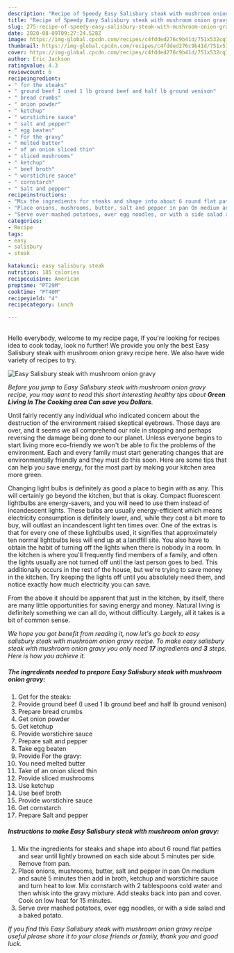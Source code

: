 ```yaml
---
description: "Recipe of Speedy Easy Salisbury steak with mushroom onion gravy"
title: "Recipe of Speedy Easy Salisbury steak with mushroom onion gravy"
slug: 275-recipe-of-speedy-easy-salisbury-steak-with-mushroom-onion-gravy
date: 2020-08-09T09:27:24.528Z
image: https://img-global.cpcdn.com/recipes/c4fdded276c9b41d/751x532cq70/easy-salisbury-steak-with-mushroom-onion-gravy-recipe-main-photo.jpg
thumbnail: https://img-global.cpcdn.com/recipes/c4fdded276c9b41d/751x532cq70/easy-salisbury-steak-with-mushroom-onion-gravy-recipe-main-photo.jpg
cover: https://img-global.cpcdn.com/recipes/c4fdded276c9b41d/751x532cq70/easy-salisbury-steak-with-mushroom-onion-gravy-recipe-main-photo.jpg
author: Eric Jackson
ratingvalue: 4.3
reviewcount: 6
recipeingredient:
- " for the steaks"
- " ground beef I used 1 lb ground beef and half lb ground venison"
- " bread crumbs"
- " onion powder"
- " ketchup"
- " worstichire sauce"
- " salt and pepper"
- " egg beaten"
- " For the gravy"
- " melted butter"
- " of an onion sliced thin"
- " sliced mushrooms"
- " ketchup"
- " beef broth"
- " worstichire sauce"
- " cornstarch"
- " Salt and pepper"
recipeinstructions:
- "Mix the ingredients for steaks and shape into about 6 round flat patties and sear until lightly browned on each side about 5 minutes per side. Remove from pan."
- "Place onions, mushrooms, butter, salt and pepper in pan On medium and sauté 5 minutes then add in broth, ketchup and worstichire sauce and turn heat to low. Mix cornstarch with 2 tablespoons cold water and then whisk into the gravy mixture. Add steaks back into pan and cover. Cook on low heat for 15 minutes."
- "Serve over mashed potatoes, over egg noodles, or with a side salad and a baked potato."
categories:
- Recipe
tags:
- easy
- salisbury
- steak

katakunci: easy salisbury steak 
nutrition: 185 calories
recipecuisine: American
preptime: "PT29M"
cooktime: "PT40M"
recipeyield: "4"
recipecategory: Lunch

---
```

<br>
Hello everybody, welcome to my recipe page, If you're looking for recipes idea to cook today, look no further! We provide you only the best Easy Salisbury steak with mushroom onion gravy recipe here. We also have wide variety of recipes to try.
<br>


![Easy Salisbury steak with mushroom onion gravy](https://img-global.cpcdn.com/recipes/c4fdded276c9b41d/751x532cq70/easy-salisbury-steak-with-mushroom-onion-gravy-recipe-main-photo.jpg)

<i>Before you jump to Easy Salisbury steak with mushroom onion gravy recipe, you may want to read this short interesting healthy tips about 
<strong>Green Living In The Cooking area Can save you Dollars</strong>.</i>
</br>

Until fairly recently any individual who indicated concern about the destruction of the environment raised skeptical eyebrows. Those days are over, and it seems we all comprehend our role in stopping and perhaps reversing the damage being done to our planet. Unless everyone begins to start living more eco-friendly we won't be able to fix the problems of the environment. Each and every family must start generating changes that are environmentally friendly and they must do this soon. Here are some tips that can help you save energy, for the most part by making your kitchen area more green.

Changing light bulbs is definitely as good a place to begin with as any. This will certainly go beyond the kitchen, but that is okay. Compact fluorescent lightbulbs are energy-savers, and you will need to use them instead of incandescent lights. These bulbs are usually energy-efficient which means electricity consumption is definitely lower, and, while they cost a bit more to buy, will outlast an incandescent light ten times over. One of the extras is that for every one of these lightbulbs used, it signifies that approximately ten normal lightbulbs less will end up at a landfill site. You also have to obtain the habit of turning off the lights when there is nobody in a room. In the kitchen is where you'll frequently find members of a family, and often the lights usually are not turned off until the last person goes to bed. This additionally occurs in the rest of the house, but we're trying to save money in the kitchen. Try keeping the lights off until you absolutely need them, and notice exactly how much electricity you can save.

From the above it should be apparent that just in the kitchen, by itself, there are many little opportunities for saving energy and money. Natural living is definitely something we can all do, without difficulty. Largely, all it takes is a bit of common sense.


<i>We hope you got benefit from reading it, now let's go back to easy salisbury steak with mushroom onion gravy recipe. To make easy salisbury steak with mushroom onion gravy you only need <strong>17</strong> ingredients and <strong>3</strong> steps. Here is how you achieve it.
</i>

##### The ingredients needed to prepare Easy Salisbury steak with mushroom onion gravy:

1. Get  for the steaks:
1. Provide  ground beef (I used 1 lb ground beef and half lb ground venison)
1. Prepare  bread crumbs
1. Get  onion powder
1. Get  ketchup
1. Provide  worstichire sauce
1. Prepare  salt and pepper
1. Take  egg beaten
1. Provide  For the gravy:
1. You need  melted butter
1. Take  of an onion sliced thin
1. Provide  sliced mushrooms
1. Use  ketchup
1. Use  beef broth
1. Provide  worstichire sauce
1. Get  cornstarch
1. Prepare  Salt and pepper


##### Instructions to make Easy Salisbury steak with mushroom onion gravy:

1. Mix the ingredients for steaks and shape into about 6 round flat patties and sear until lightly browned on each side about 5 minutes per side. Remove from pan.
1. Place onions, mushrooms, butter, salt and pepper in pan On medium and sauté 5 minutes then add in broth, ketchup and worstichire sauce and turn heat to low. Mix cornstarch with 2 tablespoons cold water and then whisk into the gravy mixture. Add steaks back into pan and cover. Cook on low heat for 15 minutes.
1. Serve over mashed potatoes, over egg noodles, or with a side salad and a baked potato.


<i>If you find this Easy Salisbury steak with mushroom onion gravy recipe useful please share it to your close friends or family, thank you and good luck.</i>

